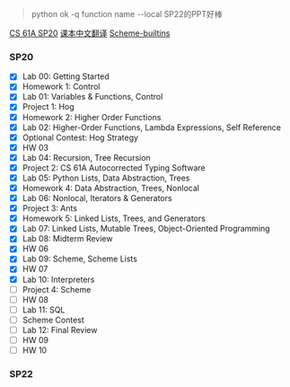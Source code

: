 > python ok -q function name --local
> SP22的PPT好棒

[CS 61A SP20](https://inst.eecs.berkeley.edu/~cs61a/sp20/)
[课本中文翻译](https://wizardforcel.gitbooks.io/sicp-py/content/)
[Scheme-builtins](https://inst.eecs.berkeley.edu/~cs61a/sp20/articles/scheme-builtins.html)

### SP20

- [X] Lab 00: Getting Started
- [X] Homework 1: Control
- [X] Lab 01: Variables & Functions, Control 
- [X] Project 1: Hog
- [X] Homework 2: Higher Order Functions
- [X] Lab 02: Higher-Order Functions, Lambda Expressions, Self Reference
- [X] Optional Contest: Hog Strategy
- [X] HW 03
- [X] Lab 04: Recursion, Tree Recursion
- [X] Project 2: CS 61A Autocorrected Typing Software 
- [X] Lab 05: Python Lists, Data Abstraction, Trees
- [X] Homework 4: Data Abstraction, Trees, Nonlocal
- [X] Lab 06: Nonlocal, Iterators & Generators 
- [X] Project 3: Ants
- [X] Homework 5: Linked Lists, Trees, and Generators
- [X] Lab 07: Linked Lists, Mutable Trees, Object-Oriented Programming
- [X] Lab 08: Midterm Review
- [X] HW 06
- [X] Lab 09: Scheme, Scheme Lists
- [X] HW 07 
- [X] Lab 10: Interpreters
- [ ] Project 4: Scheme
- [ ] HW 08 
- [ ] Lab 11: SQL
- [ ] Scheme Contest
- [ ] Lab 12: Final Review 
- [ ] HW 09 
- [ ] HW 10

### SP22